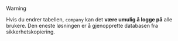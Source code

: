 <!-- markdownlint-disable-file MD041 -->
> [!WARNING]
> Hvis du endrer tabellen, `company` kan det **være umulig å logge på** alle brukere. Den eneste løsningen er å gjenopprette databasen fra sikkerhetskopiering.

